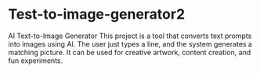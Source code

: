 # Test-to-image-generator2
AI Text-to-Image Generator This project is a tool that converts text prompts into images using AI. The user just types a line, and the system generates a matching picture. It can be used for creative artwork, content creation, and fun experiments.
